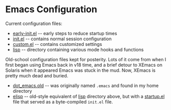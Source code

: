 # Emacs Configuration

Current configuration files:

- [early-init.el](early-init.el) -- early steps to reduce startup times
- [init.el](init.el) -- contains normal session configuration
- [custom.el](custom.el) -- contains customized settings
- [lisp](lisp) -- directory containing various mode hooks and functions

Old-school configuration files kept for posterity. Lots of it come from when I first began using Emacs back in v18 time,
and a brief detour to XEmacs on Solaris when it appeared Emacs was stuck in the mud. Now, XEmacs is pretty much dead and
buried.

- [dot\_emacs.old](dot_emacs.old) -- was originally named `.emacs` and found in my home directory
- [elisp](elisp) -- old-style equivalent of [lisp](lisp) directory above, but with a [startup.el](elisp/startup.el) file
  that served as a byte-compiled `init.el` file.
